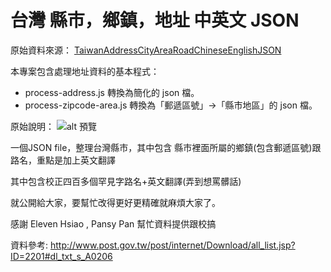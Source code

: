 # 台灣 縣市，鄉鎮，地址 中英文 JSON

原始資料來源： [TaiwanAddressCityAreaRoadChineseEnglishJSON](https://github.com/donma/TaiwanAddressCityAreaRoadChineseEnglishJSON)

本專案包含處理地址資料的基本程式：
- process-address.js       轉換為簡化的 json 檔。
- process-zipcode-area.js  轉換為「郵遞區號」->「縣市地區」的 json 檔。


原始說明：
![alt 預覽](https://raw.githubusercontent.com/lowtan/TaiwanAddressCityAreaRoadChineseEnglishJSON/master/preview.png?raw=true)

一個JSON file，整理台灣縣市，其中包含 縣市裡面所屬的鄉鎮(包含郵遞區號)跟路名，重點是加上英文翻譯

其中包含校正四百多個罕見字路名+英文翻譯(弄到想罵髒話)

就公開給大家，要幫忙改得更好更精確就麻煩大家了。

感謝 Eleven Hsiao , Pansy Pan 幫忙資料提供跟校搞

資料參考:
http://www.post.gov.tw/post/internet/Download/all_list.jsp?ID=2201#dl_txt_s_A0206

